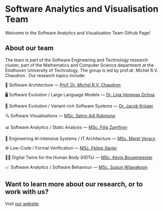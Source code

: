 # Software Analytics and Visualisation Team
Welcome to the Software Analytics and Visualisation Team Github Page!

## About our team
The team is part of the Software Engineering and Technology research cluster, part of the Mathematics and Computer Science department at the Eindhoven University of Technology. The group is led by prof.dr. Michel R.V. Chaudron . Our research topics include:

📐 Software Architecture — [Prof. Dr. Michel R.V. Chaudron](https://research.tue.nl/en/persons/michel-rv-chaudron)

🖥 Software Evolution / Large Language Models — [Dr. Lina Venegas Ochoa](https://research.tue.nl/en/persons/lina-ochoa-venegas)

🧬 Software Evolution / Variant-rich Software Systems — [Dr. Jacob Krüger](https://research.tue.nl/en/persons/jacob-kr%C3%BCger)

🔍 Software Visualisations — [MSc. Satrio Adi Rukmono](https://research.tue.nl/en/persons/satrio-rukmono)

📊 Software Analytics / Static Analysis — [MSc. Filip Zamfirov](https://research.tue.nl/en/persons/filip-zamfirov)

🧠 Engineering AI-intensive Systems / IT Architecture — [MSc. Merel Veracx](https://www.linkedin.com/in/merel-veracx-a806115/?originalSubdomain=be)

⚙️ Low-Code / Formal Verification — [MSc. Felipe Xavier](https://research.tue.nl/en/persons/felipe-de-azeredo-coutinho-xavier)

🧍‍♂️ Digital Twins for the Human Body (HDTs) — [MSc. Kevin Bouwmeester](https://research.tue.nl/en/persons/kevin-bouwmeester)

📈 Software Analytics / Software Behaviour — [MSc. Supun Wijayakoon](https://research.tue.nl/en/persons/supun-wijekoon-bandara-mudiyanselage)

## Want to learn more about our research, or to work with us? 
Visit [our website](https://software-analytics-visualisation-team.github.io/savant/)
